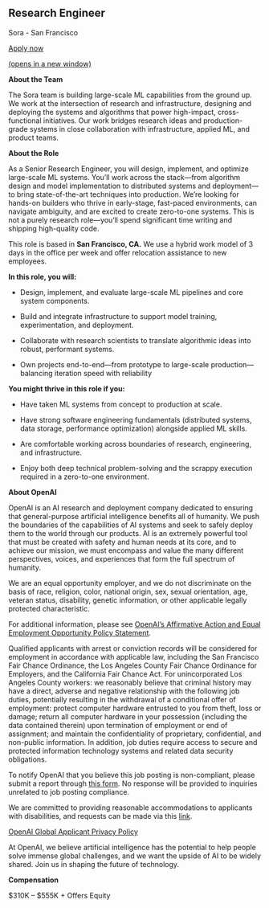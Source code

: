 ## Research Engineer

Sora - San Francisco

[Apply now](https://jobs.ashbyhq.com/openai/2f2b3e6a-6704-4573-b105-72e991be9a10/application)

[(opens in a new window)](https://jobs.ashbyhq.com/openai/2f2b3e6a-6704-4573-b105-72e991be9a10/application)

**About the Team**

The Sora team is building large-scale ML capabilities from the ground up. We work at the intersection of research and infrastructure, designing and deploying the systems and algorithms that power high-impact, cross-functional initiatives. Our work bridges research ideas and production-grade systems in close collaboration with infrastructure, applied ML, and product teams.

**About the Role**

As a Senior Research Engineer, you will design, implement, and optimize large-scale ML systems. You’ll work across the stack—from algorithm design and model implementation to distributed systems and deployment—to bring state-of-the-art techniques into production. We’re looking for hands-on builders who thrive in early-stage, fast-paced environments, can navigate ambiguity, and are excited to create zero-to-one systems. This is not a purely research role—you’ll spend significant time writing and shipping high-quality code.

This role is based in **San Francisco, CA.** We use a hybrid work model of 3 days in the office per week and offer relocation assistance to new employees.

**In this role, you will:**

- Design, implement, and evaluate large-scale ML pipelines and core system components.

- Build and integrate infrastructure to support model training, experimentation, and deployment.

- Collaborate with research scientists to translate algorithmic ideas into robust, performant systems.

- Own projects end-to-end—from prototype to large-scale production—balancing iteration speed with reliability

**You might thrive in this role if you:**

- Have taken ML systems from concept to production at scale.

- Have strong software engineering fundamentals (distributed systems, data storage, performance optimization) alongside applied ML skills.

- Are comfortable working across boundaries of research, engineering, and infrastructure.

- Enjoy both deep technical problem-solving and the scrappy execution required in a zero-to-one environment.

**About OpenAI**

OpenAI is an AI research and deployment company dedicated to ensuring that general-purpose artificial intelligence benefits all of humanity. We push the boundaries of the capabilities of AI systems and seek to safely deploy them to the world through our products. AI is an extremely powerful tool that must be created with safety and human needs at its core, and to achieve our mission, we must encompass and value the many different perspectives, voices, and experiences that form the full spectrum of humanity. 

We are an equal opportunity employer, and we do not discriminate on the basis of race, religion, color, national origin, sex, sexual orientation, age, veteran status, disability, genetic information, or other applicable legally protected characteristic.

For additional information, please see [OpenAI’s Affirmative Action and Equal Employment Opportunity Policy Statement](https://cdn.openai.com/policies/eeo-policy-statement.pdf).

Qualified applicants with arrest or conviction records will be considered for employment in accordance with applicable law, including the San Francisco Fair Chance Ordinance, the Los Angeles County Fair Chance Ordinance for Employers, and the California Fair Chance Act. For unincorporated Los Angeles County workers: we reasonably believe that criminal history may have a direct, adverse and negative relationship with the following job duties, potentially resulting in the withdrawal of a conditional offer of employment: protect computer hardware entrusted to you from theft, loss or damage; return all computer hardware in your possession (including the data contained therein) upon termination of employment or end of assignment; and maintain the confidentiality of proprietary, confidential, and non-public information. In addition, job duties require access to secure and protected information technology systems and related data security obligations.

To notify OpenAI that you believe this job posting is non-compliant, please submit a report through [this form](https://form.asana.com/?d=57018692298241&k=5MqR40fZd7jlxVUh5J-UeA). No response will be provided to inquiries unrelated to job posting compliance.

We are committed to providing reasonable accommodations to applicants with disabilities, and requests can be made via this [link](https://form.asana.com/?k=bQ7w9h3iexRlicUdWRiwvg&d=57018692298241).

[OpenAI Global Applicant Privacy Policy](https://cdn.openai.com/policies/global-employee-and-contractor-privacy-policy.pdf)

At OpenAI, we believe artificial intelligence has the potential to help people solve immense global challenges, and we want the upside of AI to be widely shared. Join us in shaping the future of technology.

**Compensation**

$310K – $555K + Offers Equity
